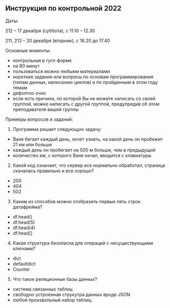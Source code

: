 ## Инструкция по контрольной 2022

Даты:

212 – 17 декабря (суббота), с 11.10 – 12.30

211, 213 – 20 декабря (вторник), с 16.20 до 17.40

Основные моменты:

+ контрольная в гугл-форме 
+ на 80 минут 
+ пользоваться можно любыми материалами 
+ короткие задания или вопросы по основам программирования (типам данных, написанию циклов) и по пройденным в этом году темам
+ дефолтно очно
+ если есть причина, по которой Вы не можете написать со своей группой, можно написать с другой группой, предупредив об этом преподавателя вашей группы 


Примеры вопросов и заданий:

1. Программа решает следующую задачу:

+ Ваня бегает каждый день, хочет узнать, на какой день он пробежит 21 км или больше
+ каждый день он пробегает на 500 м больше, чем в предыдущий
+ количество км, с которого Ваня начал, вводится с клавиатуры

2. Какой код означает, что сервер все нормально обработал, страница скачалась правильно и все хорошо?

+ 200
+ 404
+ 502

3. Каким из способов можно отобразить первые пять строк датафрейма?

+ df.head()
+ df.head(5)
+ df.head(4)
+ df.head\[]

4. Какая структура безопасна для операций с несуществующими ключами?

+ dict
+ defaultdict
+ Counter

5. Что такое реляционные базы данных?

+ система связанных таблиц
+ свободно устроенная струкутра данных вроде JSON
+ любой произвольный набор таблиц
